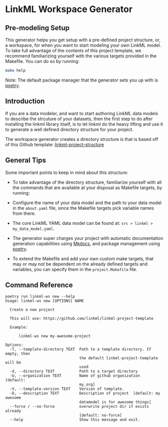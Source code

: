 # LinkML Workspace Generator

## Pre-modeling Setup

This generator helps you get setup with a pre-defined project structure, 
or, a workspace, for when you want to start modeling your own LinkML 
model. To take full advantage of the contents of this project template, 
we recommend familiarizing yourself with the various targets provided in 
the Makefile. You can do so by running:

```bash
make help
```

Note: The default package manager that the generator sets you up with is 
[poetry](https://python-poetry.org/).

## Introduction

If you are a data modeler, and want to start authoring LinkML data models 
to describe the strcuture of your datasets, then the first step to do after 
installing the linkml library itself, is to let linkml do the heavy lifting 
and use it to generate a well defined directory structure for your project.

The workspace generator creates a directory structure is that is based off of 
this Github template: [linkml-project-structure](https://github.com/linkml/linkml-project-template)

## General Tips

Some important points to keep in mind about this structure:

* To take advantage of the directory structure, familiarize yourself with 
all the commands that are available at your disposal as Makefile targets, by 
running: 

* Configure the name of your data model and the path to your data model in 
the `about.yaml` file, since the Makefile targets pick variable names 
from there.

* The core LinkML YAML data model can be found at: `src > linkml > my_data_model.yaml`.

* The generator super charges your project with automatic documentation generation 
capabilities using [Mkdocs](https://www.mkdocs.org/), and package management 
using [poetry](https://python-poetry.org/).

* To extend the Makefile and add your own custom make targets, that may or may not be 
dependent on the already defined targets and variables, you can specify them in the 
`project.Makefile` file.


## Command Reference

```
poetry run linkml-ws new --help 
Usage: linkml-ws new [OPTIONS] NAME

  Create a new project

  This will use: https://github.com/linkml/linkml-project-template

  Example:

      linkml-ws new my-awesome-project

Options:
  -T, --template-directory TEXT  Path to a template directory. If empty, then
                                 the default linkml-project-template will be
                                 used
  -d, --directory TEXT           Path to a target directory
  -U, --organization TEXT        Name of github organization  [default:
                                 my_org]
  -V, --template-version TEXT    Version of template.
  -D, --description TEXT         Description of project  [default: my awesome
                                 datamodel is for awesome things]
  --force / --no-force           overwrite project dir if exists already
                                 [default: no-force]
  --help                         Show this message and exit.
```